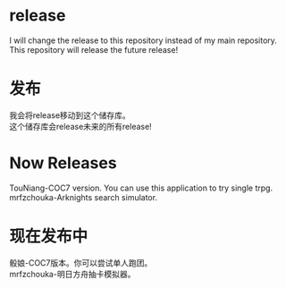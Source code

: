 # release
I will change the release to this repository instead of my main repository.  
This repository will release the future release!

# 发布
我会将release移动到这个储存库。  
这个储存库会release未来的所有release!

# Now Releases
TouNiang-COC7 version. You can use this application to try single trpg.  
mrfzchouka-Arknights search simulator.

# 现在发布中
骰娘-COC7版本。你可以尝试单人跑团。  
mrfzchouka-明日方舟抽卡模拟器。
